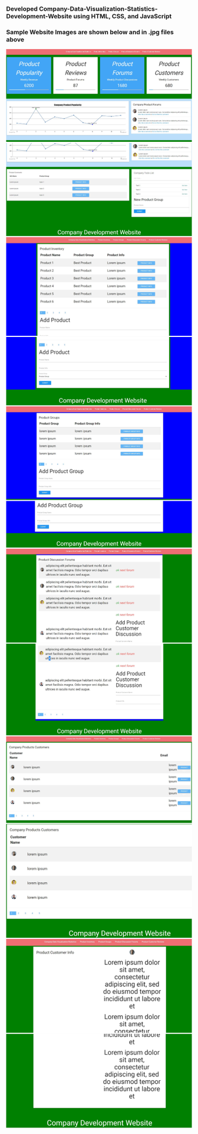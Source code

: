 ### Developed Company-Data-Visualization-Statistics-Development-Website using HTML, CSS, and JavaScript
### Sample Website Images are shown below and in .jpg files above
![](homepage.JPG)
![](page2.JPG)
![](page3.JPG)
![](page4.JPG)
![](page5.JPG)
![](page6.JPG)
![](page7.JPG)
![](page8.JPG)
![](page9.JPG)
![](page10.JPG)
![](page11.JPG)
![](page12.JPG)
